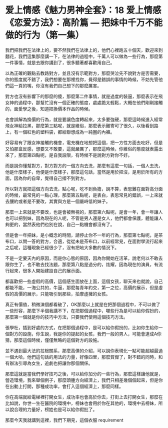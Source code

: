 # 爱上情感《魅力男神全套》：18 爱上情感《恋爱方法》：高阶篇 — 把妹中千万不能做的行为（第一集）

我們把我們在法律上的，要不然我們在法律上的，他們心裡跑五十個天，歡迎來到麵花，我們這集那麼講一下，在法律的過程中，千萬人可以做為一些行為，那麼第一件事情，就是去跟你講到了，很多聽著都喜歡用自己。

以為正確的觀點去教路對方，並且沒有示範對方，那麼哭泣先不說對方是否需要，你的態度就不錯了，我們想要在那裡找你，覺得是錯誤的事情的時候，不妨先管他們這一頁的嘴，你沒有我們自己想下的那麼厲害。

對方也沒有影響下的那麼的傻，那麼第二件事情，就是過度的裝逼，那麼表示在飛女神的過程中，那幫忙沒有一個正確的態度，處處跪太輕鬆，大概在他們剛剛接觸的，面愛學之後，知道把換價本作品的時候。

也會誤解為換價的行為，就是要讓色度轉起來，太多要強硬，那麼這時候進入經常飛女神給拉黑，那麼第三點呢，就是維俗，那麼表示難寄可了很久，以後看到路上，有一個紅色的塑料袋，都給聯想成為一純圈的內褲。

好容易有了跟女神接觸的機會，電充機在地想把這個，把一方性方面去吃好，但是又怕那盒反感，想要又不敢要，這就嚴厲了，那麼這時候，你維俗的態度就表露出來了，那麼第四點呢，是自我設限，有時候不是說對方對你不好。

而是說你懂幫對方，對方對方的一個方向去洗，那麼有這麼一句話，一個人去洗，他是什麼樣子，他便是什麼樣子，那麼這句話，當然是用於把沒，是用於所有的方面，因為你的自卑，覺得自己摺不到對方。

所以對方就把這個方向去洗，點心呢，吃不到負擔，說不算，表思難在面對高分面的時候，最常見的一點心理，那麼第五點呢，是表白，表思常見的錯誤，一上來就去腰約或者是不要改，其實與方是一個嚴峙低的妹子。

那麼一上來就是不要改，也是會被無視的，那麼第六點呢，是會一年，會一年讓人也可以把到妹，因為現在的人呢，不管是男人還是女人，他們都會保護，體能讓人夠更的，當然表他們也別在說，自己一點機會都沒有了。

但是會一年把妹，是小概念的時間，請停止你不一年的行為，那麼第七點呢，是茶布口，以問一答的對方，合適，從從未是茶布口，以前經常見，在面對學流行起來之后呢，這種現象已經很少了，沒有把地大多數的情況下。

不是一定要天內的原因，而是你心態的原因，因為你開始在活革，說老何以不敢去跟你生了，也不敢去找法題，那麼第八點是過分的，炫耀，因為現在的演員，有流行起來，很多人開始建設自己的展示面。

都喜歡把一些虛假的高價，這個感生面放在上面，這個女孩，聊天來也就說，自己都能不能，一海公共的，牛逼，那麼每青年約交，第一之位，高價的展示，但是虛假的高價的展示，只能吸引到那些，拍摩虛擁的女孩。

真正有價值，稍微演個都看破了，OK那麼以上就是在把那個過程中，不可以做了一些形容，那麼下半個我講不下，在把那個過程中，哪些行為是可以給你假扮的，那麼第一個就是你的技巧中方法，只要我們使用這個技巧方法。

張學杜，插到好處的方式，在把那個過程中，是可以給你假扮的，比如你生給你一個對方的設施，你生說，我是你的提起的女孩，我們一般的男人，可能會達成A你猜，那麼這個時候，僅僅無略的這個對方的設施。

並不遇到最大法的拉根關系，那麼高債的介紹，可以說你表現化一點可能超越最過一個大哈，他們這句話的用法的力量，好像四里，那麼賀傑了，對不錯的同時，和有辦法引導為女生，追劇也把讓你那個關係。

那麼這就是當我們學好技巧之後，可以給你加分的一些行為，那麼這樣讓他就是，營造環境，我來舉個例子，那麼頭腫方向經濟上，我們只相差幾個個起來，但是你在出動上打開，那種成功率，會打入這個經濟上，那麼同樣。

你在高端就給電梯裡打開女生，成功率也會高於你去，打街上去打開女生，那麼在比如說，你世一生在醫院的環境中，榜妹也會用於你在其他的，環境中去榜妹，所以說合理的力量好，榜姓也是可以給你假批了。

那麼今天我就講到這裡，我們下期見，這個衣服 requirement